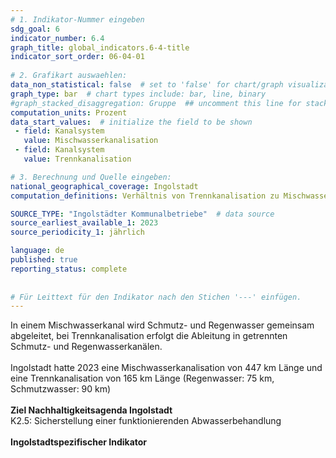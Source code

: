 ```yaml
---
# 1. Indikator-Nummer eingeben 
sdg_goal: 6 
indicator_number: 6.4
graph_title: global_indicators.6-4-title
indicator_sort_order: 06-04-01
 
# 2. Grafikart auswaehlen: 
data_non_statistical: false  # set to 'false' for chart/graph visualization 
graph_type: bar  # chart types include: bar, line, binary 
#graph_stacked_disaggregation: Gruppe  ## uncomment this line for stacked bars. eplace 'Geschlecht' with the field of aggregation. 
computation_units: Prozent 
data_start_values:  # initialize the field to be shown  
 - field: Kanalsystem 
   value: Mischwasserkanalisation 
 - field: Kanalsystem 
   value: Trennkanalisation

# 3. Berechnung und Quelle eingeben: 
national_geographical_coverage: Ingolstadt 
computation_definitions: Verhältnis von Trennkanalisation zu Mischwasserkanalisation in Prozent

SOURCE_TYPE: "Ingolstädter Kommunalbetriebe"  # data source  
source_earliest_available_1: 2023
source_periodicity_1: jährlich

language: de   
published: true 
reporting_status: complete
 
 
# Für Leittext für den Indikator nach den Stichen '---' einfügen. 
---
```

In einem Mischwasserkanal wird Schmutz- und Regenwasser gemeinsam abgeleitet, bei Trennkanalisation erfolgt die Ableitung in getrennten Schmutz- und Regenwasserkanälen.<br>
<br>
Ingolstadt hatte 2023 eine Mischwasserkanalisation von 447 km Länge und eine Trennkanalisation von 165 km Länge (Regenwasser: 75 km, Schmutzwasser: 90 km)<br>
<br>
<b>Ziel Nachhaltigkeitsagenda Ingolstadt</b><br>
K2.5: Sicherstellung einer funktionierenden Abwasserbehandlung<br>
<br>
<b>Ingolstadtspezifischer Indikator</b>
